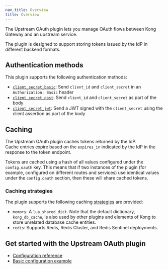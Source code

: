 ```yaml
---
nav_title: Overview
title: Overview
---
```


The Upstream OAuth plugin lets you manage OAuth flows between Kong Gateway and an upstream service.

The plugin is designed to support storing tokens issued by the IdP in different backend formats.

## Authentication methods

This plugin supports the following authentication methods:

* [`client_secret_basic`](/hub/kong-inc/upstream-oauth/configuration/#config-client_secret_basic): Send `client_id` and `client_secret` in an `Authorization: Basic` header
* [`client_secret_post`](/hub/kong-inc/upstream-oauth/configuration/#config-client_secret_basic): Send `client_id` and `client_secret` as part of the body
* [`client_secret_jwt`](/hub/kong-inc/upstream-oauth/configuration/#config-client_secret_basic): Send a JWT signed with the `client_secret` using the client assertion as part of the body

## Caching

The Upstream OAuth plugin caches tokens returned by the IdP.  
Cache entries expire based on the `expires_in` indicated by the IdP in the response to the token endpoint.

Tokens are cached using a hash of all values configured under the `config.oauth` key.
This means that if two instances of the plugin (for example, configured on different routes and services) use identical values under the `config.oauth` section,
then these will share cached tokens.

### Caching strategies

The plugin supports the following caching [strategies](/hub/kong-inc/upstream-oauth/configuration/#config-stategy) are provided:

* `memory`: A `lua_shared_dict`. Note that the default dictionary, `kong_db_cache`, is also used by other plugins and elements of Kong to store unrelated database cache entities.
* `redis`: Supports Redis, Redis Cluster, and Redis Sentinel deployments.

## Get started with the Upstream OAuth plugin

* [Configuration reference](/hub/kong-inc/upstream-oauth/configuration/)
* [Basic configuration example](/hub/kong-inc/upstream-oauth/how-to/basic-example/)
